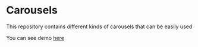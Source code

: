 # Carousels
This repository contains different kinds of carousels that can be easily used

You can see demo [here](https://manojboganadham.github.io/Carousels/index.html)
